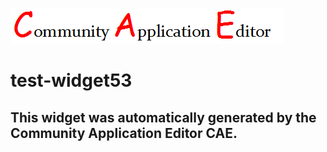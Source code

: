 ![CAE](https://github.com/CAE-Community-Application-Editor/CAE-Deployment-Temp/blob/gh-pages/frontendComponent-test-widget53/img/logo.png)  

test-widget53
===================


This widget was automatically generated by the Community Application Editor CAE.  
---------------

